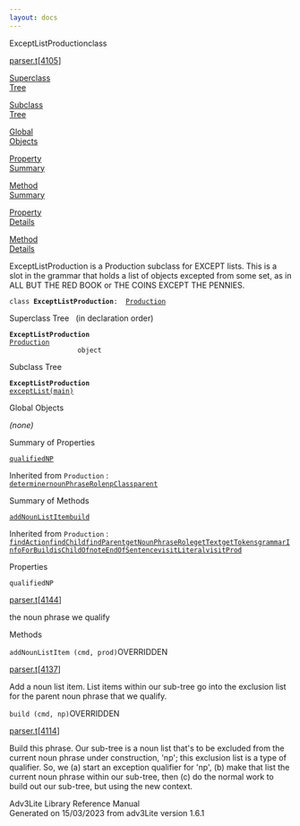 ```yaml
---
layout: docs
---
```

<span class="title">ExceptListProduction</span><span class="type">class</span>

[parser.t](../file/parser.t.html)\[[4105](../source/parser.t.html#4105)\]

[Superclass  
Tree](#_SuperClassTree_)

[Subclass  
Tree](#_SubClassTree_)

[Global  
Objects](#_ObjectSummary_)

[Property  
Summary](#_PropSummary_)

[Method  
Summary](#_MethodSummary_)

[Property  
Details](#_Properties_)

[Method  
Details](#_Methods_)

<div class="fdesc">

ExceptListProduction is a Production subclass for EXCEPT lists. This is
a slot in the grammar that holds a list of objects excepted from some
set, as in ALL BUT THE RED BOOK or THE COINS EXCEPT THE PENNIES.

`class `**`ExceptListProduction`**` :   `[`Production`](../object/Production.html)

</div>

<span id="_SuperClassTree_"></span>

<div class="mjhd">

<span class="hdln">Superclass Tree</span>   (in declaration order)

</div>

**`ExceptListProduction`**  
[`Production`](../object/Production.html)  
`                 object`  
<span id="_SubClassTree_"></span>

<div class="mjhd">

<span class="hdln">Subclass Tree</span>  

</div>

**`ExceptListProduction`**  
[`exceptList(main)`](../object/exceptList(main).html)  
<span id="_ObjectSummary_"></span>

<div class="mjhd">

<span class="hdln">Global Objects</span>  

</div>

*(none)* <span id="_PropSummary_"></span>

<div class="mjhd">

<span class="hdln">Summary of Properties</span>  

</div>

[`qualifiedNP`](#qualifiedNP)

Inherited from `Production` :  
[`determiner`](../object/Production.html#determiner)[`nounPhraseRole`](../object/Production.html#nounPhraseRole)[`npClass`](../object/Production.html#npClass)[`parent`](../object/Production.html#parent)

<span id="_MethodSummary_"></span>

<div class="mjhd">

<span class="hdln">Summary of Methods</span>  

</div>

[`addNounListItem`](#addNounListItem)[`build`](#build)

Inherited from `Production` :  
[`findAction`](../object/Production.html#findAction)[`findChild`](../object/Production.html#findChild)[`findParent`](../object/Production.html#findParent)[`getNounPhraseRole`](../object/Production.html#getNounPhraseRole)[`getText`](../object/Production.html#getText)[`getTokens`](../object/Production.html#getTokens)[`grammarInfoForBuild`](../object/Production.html#grammarInfoForBuild)[`isChildOf`](../object/Production.html#isChildOf)[`noteEndOfSentence`](../object/Production.html#noteEndOfSentence)[`visitLiteral`](../object/Production.html#visitLiteral)[`visitProd`](../object/Production.html#visitProd)

<span id="_Properties_"></span>

<div class="mjhd">

<span class="hdln">Properties</span>  

</div>

<span id="qualifiedNP"></span>

`qualifiedNP`

[parser.t](../file/parser.t.html)\[[4144](../source/parser.t.html#4144)\]

<div class="desc">

the noun phrase we qualify

</div>

<span id="_Methods_"></span>

<div class="mjhd">

<span class="hdln">Methods</span>  

</div>

<span id="addNounListItem"></span>

`addNounListItem (cmd, prod)`<span class="rem">OVERRIDDEN</span>

[parser.t](../file/parser.t.html)\[[4137](../source/parser.t.html#4137)\]

<div class="desc">

Add a noun list item. List items within our sub-tree go into the
exclusion list for the parent noun phrase that we qualify.

</div>

<span id="build"></span>

`build (cmd, np)`<span class="rem">OVERRIDDEN</span>

[parser.t](../file/parser.t.html)\[[4114](../source/parser.t.html#4114)\]

<div class="desc">

Build this phrase. Our sub-tree is a noun list that's to be excluded
from the current noun phrase under construction, 'np'; this exclusion
list is a type of qualifier. So, we (a) start an exception qualifier for
'np', (b) make that list the current noun phrase within our sub-tree,
then (c) do the normal work to build out our sub-tree, but using the new
context.

</div>

<div class="ftr">

Adv3Lite Library Reference Manual  
Generated on 15/03/2023 from adv3Lite version 1.6.1

</div>
